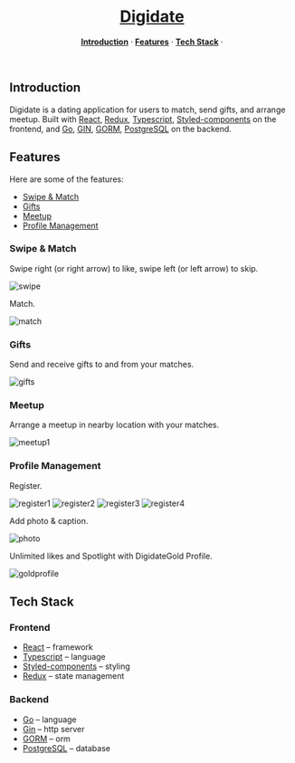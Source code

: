 <a href="https://dating-app-smoky.vercel.app">
  <h1 align="center">Digidate</h1>
</a>

<p align="center">
  <a href="#introduction"><strong>Introduction</strong></a> ·
  <a href="#features"><strong>Features</strong></a> ·
  <a href="#tech-stack"><strong>Tech Stack</strong></a> ·
</p>
<br/>

## Introduction

Digidate is a dating application for users to match, send gifts, and arrange meetup. Built with [React](https://react.dev/), [Redux](https://redux-toolkit.js.org/), [Typescript](https://www.typescriptlang.org/), [Styled-components](https://styled-components.com/) on the frontend, and [Go](https://go.dev/), [GIN](https://gin-gonic.com/), [GORM](https://gorm.io/), [PostgreSQL](https://www.postgresql.org/) on the backend.

## Features

Here are some of the features:

- [Swipe & Match](#swipe-&-match)
- [Gifts](#gifts)
- [Meetup](#meetup)
- [Profile Management](#profile-management)

### Swipe & Match

Swipe right (or right arrow) to like, swipe left (or left arrow) to skip.

![swipe](swipe.png)

Match.

![match](match.png)

### Gifts

Send and receive gifts to and from your matches.

![gifts](gifts.png)

### Meetup

Arrange a meetup in nearby location with your matches.

![meetup1](meetup1.png)

### Profile Management

Register.

![register1](register1.png) ![register2](register2.png) ![register3](register3.png) ![register4](register4.png)

Add photo & caption.

![photo](photo.png)

Unlimited likes and Spotlight with DigidateGold Profile.

![goldprofile](goldprofile.png)

## Tech Stack

### Frontend

- [React](https://react.dev/) – framework
- [Typescript](https://www.typescriptlang.org/) – language
- [Styled-components](https://styled-components.com/) – styling
- [Redux](https://redux-toolkit.js.org/) – state management

### Backend

- [Go](https://go.dev/) – language
- [Gin](https://gin-gonic.com/) – http server
- [GORM](https://gorm.io/) – orm
- [PostgreSQL](https://www.postgresql.org/) – database
